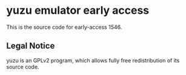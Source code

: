 yuzu emulator early access
=============

This is the source code for early-access 1546.

## Legal Notice

yuzu is an GPLv2 program, which allows fully free redistribution of its source code.